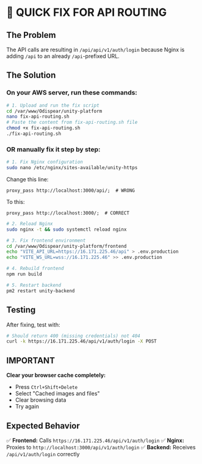 # 🚀 QUICK FIX FOR API ROUTING

## The Problem
The API calls are resulting in `/api/api/v1/auth/login` because Nginx is adding `/api` to an already `/api`-prefixed URL.

## The Solution

### On your AWS server, run these commands:

```bash
# 1. Upload and run the fix script
cd /var/www/Odispear/unity-platform
nano fix-api-routing.sh
# Paste the content from fix-api-routing.sh file
chmod +x fix-api-routing.sh
./fix-api-routing.sh
```

### OR manually fix it step by step:

```bash
# 1. Fix Nginx configuration
sudo nano /etc/nginx/sites-available/unity-https
```

Change this line:
```nginx
proxy_pass http://localhost:3000/api/;  # WRONG
```

To this:
```nginx
proxy_pass http://localhost:3000/;  # CORRECT
```

```bash
# 2. Reload Nginx
sudo nginx -t && sudo systemctl reload nginx

# 3. Fix frontend environment
cd /var/www/Odispear/unity-platform/frontend
echo "VITE_API_URL=https://16.171.225.46/api" > .env.production
echo "VITE_WS_URL=wss://16.171.225.46" >> .env.production

# 4. Rebuild frontend
npm run build

# 5. Restart backend
pm2 restart unity-backend
```

## Testing

After fixing, test with:
```bash
# Should return 400 (missing credentials) not 404
curl -k https://16.171.225.46/api/v1/auth/login -X POST
```

## IMPORTANT
**Clear your browser cache completely:**
- Press `Ctrl+Shift+Delete`
- Select "Cached images and files"
- Clear browsing data
- Try again

## Expected Behavior

✅ **Frontend:** Calls `https://16.171.225.46/api/v1/auth/login`
✅ **Nginx:** Proxies to `http://localhost:3000/api/v1/auth/login`
✅ **Backend:** Receives `/api/v1/auth/login` correctly
